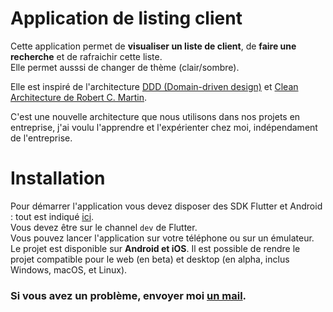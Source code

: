 # Application de listing client

Cette application permet de **visualiser un liste de client**, de **faire une recherche** et de rafraichir cette liste.  
Elle permet ausssi de changer de thème (clair/sombre).

Elle est inspiré de l'architecture [DDD (Domain-driven design)](https://en.wikipedia.org/wiki/Domain-driven_design) et [Clean Architecture de Robert C. Martin](https://en.wikipedia.org/wiki/Robert_C._Martin).

C'est une nouvelle architecture que nous utilisons dans nos projets en entreprise, j'ai voulu l'apprendre et l'expérienter chez moi, indépendament de l'entreprise.

# Installation

Pour démarrer l'application vous devez disposer des SDK Flutter et Android : tout est indiqué [ici](https://flutter.dev/docs/get-started/install).  
Vous devez être sur le channel `dev` de Flutter.  
Vous pouvez lancer l'application sur votre téléphone ou sur un émulateur.  
Le projet est disponible sur **Android et iOS**. Il est possible de rendre le projet compatible pour le web (en beta) et desktop (en alpha, inclus Windows, macOS, et Linux).  

### Si vous avez un problème, envoyer moi [un mail](mailto:m.devilliers@xefi.fr).
